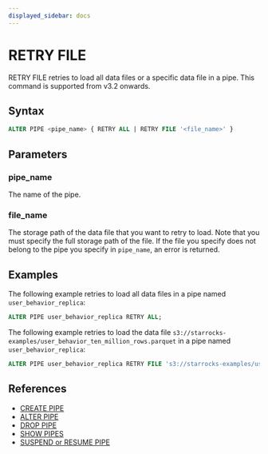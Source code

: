 ```yaml
---
displayed_sidebar: docs
---
```


# RETRY FILE

RETRY FILE retries to load all data files or a specific data file in a pipe. This command is supported from v3.2 onwards.

## Syntax

```SQL
ALTER PIPE <pipe_name> { RETRY ALL | RETRY FILE '<file_name>' }
```

## Parameters

### pipe_name

The name of the pipe.

### file_name

The storage path of the data file that you want to retry to load. Note that you must specify the full storage path of the file. If the file you specify does not belong to the pipe you specify in `pipe_name`, an error is returned.

## Examples

The following example retries to load all data files in a pipe named `user_behavior_replica`:

```SQL
ALTER PIPE user_behavior_replica RETRY ALL;
```

The following example retries to load the data file `s3://starrocks-examples/user_behavior_ten_million_rows.parquet` in a pipe named `user_behavior_replica`:

```SQL
ALTER PIPE user_behavior_replica RETRY FILE 's3://starrocks-examples/user_behavior_ten_million_rows.parquet';
```

## References

- [CREATE PIPE](CREATE_PIPE.md)
- [ALTER PIPE](ALTER_PIPE.md)
- [DROP PIPE](DROP_PIPE.md)
- [SHOW PIPES](SHOW_PIPES.md)
- [SUSPEND or RESUME PIPE](SUSPEND_or_RESUME_PIPE.md)
